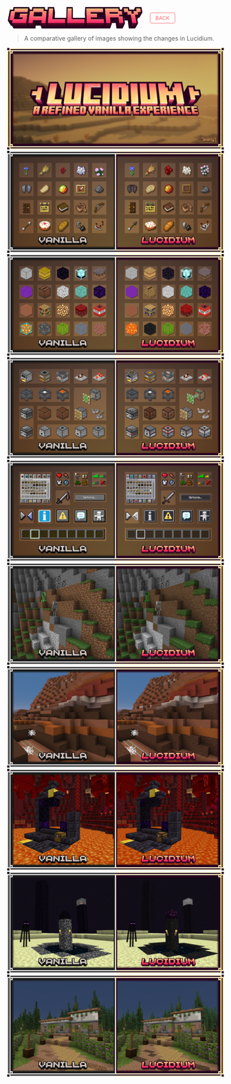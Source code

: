 <div style="display: flex; align-items: center; gap: 16px;">
  <img src="./images/header/gallery.png" style="height: 50px;">
  <a href="https://github.com/7eventy7/Lucidium" style="display: inline-block; padding: 4px 12px; color: #FF6B71; text-decoration: none; border: 1px solid #FF6B71; border-radius: 4px; font-size: 12px;">BACK</a>
</div>

> A comparative gallery of images showing the changes in Lucidium.

![a-cover](./images/gallery/a-cover.png)
![b-item](./images/gallery/b-item.png)
![c-block](./images/gallery/c-block.png)
![d-tech](./images/gallery/d-tech.png)
![e-interface](./images/gallery/e-interface.png)
![1-splitscreen](./images/gallery/1-splitscreen.png)
![2-splitscreen](./images/gallery/2-splitscreen.png)
![3-splitscreen](./images/gallery/3-splitscreen.png)
![4-splitscreen](./images/gallery/4-splitscreen.png)
![5-splitscreen](./images/gallery/5-splitscreen.png)
